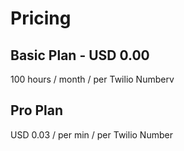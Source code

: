 # Pricing

## Basic Plan - USD 0.00 
100 hours / month / per Twilio Numberv

## Pro Plan
USD 0.03 / per min / per Twilio Number